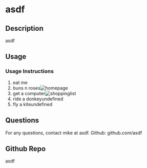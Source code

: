 # asdf
  

## Description 
asdf

## Usage




### Usage Instructions
1. eat me
2. buns n roses![homepage](https://user-images.githubusercontent.com/69940829/98902938-3a719900-247c-11eb-9c56-1445596cc9d0.png)
3. get a computer![shoppinglist](https://media.giphy.com/media/JXuCstVHZDXTDhjx6A/giphy.gif)
4. ride a donkeyundefined
5. fly a kiteundefined
 



## Questions
For any questions, contact mike at asdf.
Github: github.com/asdf 

## Github Repo
asdf
